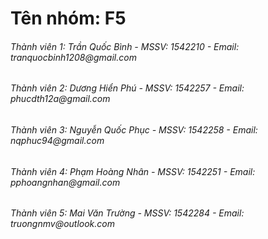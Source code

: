 # Tên nhóm: F5
<h6> Thành viên 1: Trần Quốc Bình    - MSSV: 1542210 - Email: tranquocbinh1208@gmail.com </h6>
<h6> Thành viên 2: Dương Hiển Phú    - MSSV: 1542257 - Email: phucdth12a@gmail.com </h6>
<h6> Thành viên 3: Nguyễn Quốc Phục  - MSSV: 1542258 - Email: nqphuc94@gmail.com </h6>
<h6> Thành viên 4: Phạm Hoàng Nhân   - MSSV: 1542251 - Email: pphoangnhan@gmail.com </h6>
<h6> Thành viên 5: Mai Văn Trường    - MSSV: 1542284 - Email: truongnmv@outlook.com </h6>

